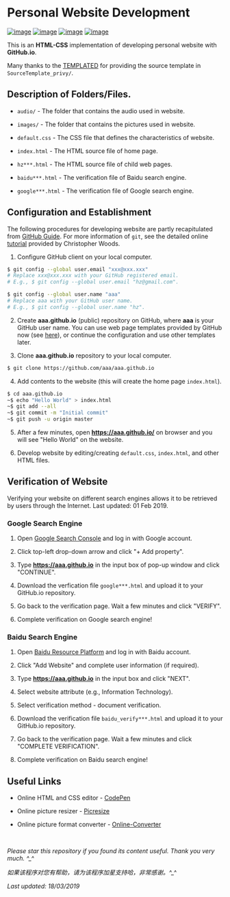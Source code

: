 # Personal Website Development

[![image](https://img.shields.io/badge/license-MIT-lightgrey.svg)]()
[![image](https://img.shields.io/badge/lagrange-html%20%7C%20css-blue.svg)]()
[![image](https://img.shields.io/badge/status-stable-brightgreen.svg)]()
[![image](https://img.shields.io/badge/build-passing-brightgreen.svg)]()

This is an **HTML-CSS** implementation of developing personal website with **GitHub.io**.

Many thanks to the [TEMPLATED](http://templated.co) for providing the source template in `SourceTemplate_privy/`.

## Description of Folders/Files.

- `audio/` - The folder that contains the audio used in website.

- `images/` - The folder that contains the pictures used in website.

- `default.css` - The CSS file that defines the characteristics of website.

- `index.html` - The HTML source file of home page.

- `hz***.html` - The HTML source file of child web pages.

- `baidu***.html` - The verification file of Baidu search engine.

- `google***.html` - The verification file of Google search engine.

## Configuration and Establishment

The following procedures for developing website are partly recapitulated from [GitHub Guide](https://pages.github.com/). For more information of `git`, see the detailed online [tutorial](https://chryswoods.com/beginning_git/) provided by Christopher Woods.

1. Configure GitHub client on your local computer.
```bash
$ git config --global user.email "xxx@xxx.xxx"
# Replace xxx@xxx.xxx with your GitHub registered email.
# E.g., $ git config --global user.email "hz@gmail.com".

$ git config --global user.name "aaa"
# Replace aaa with your GitHub user name.
# E.g., $ git config --global user.name "hz".
```

2. Create __aaa.github.io__ (public) repository on GitHub, where __aaa__ is your GitHub user name. You can use web page templates provided by GitHub now (see [here](https://blog.csdn.net/renfufei/article/details/37725057)), or continue the configuration and use other templates later.

3. Clone __aaa.github.io__ repository to your local computer.
```bash
$ git clone https://github.com/aaa/aaa.github.io
```

4. Add contents to the website (this will create the home page `index.html`).
```bash
$ cd aaa.github.io
~$ echo "Hello World" > index.html
~$ git add --all
~$ git commit -m "Initial commit"
~$ git push -u origin master
```

5. After a few minutes, open __https://aaa.github.io/__ on browser and you will see "Hello World" on the website.

6. Develop website by editing/creating `default.css`, `index.html`, and other HTML files.

## Verification of Website

Verifying your website on different search engines allows it to be retrieved by users through the Internet. Last updated: 01 Feb 2019.

### Google Search Engine

1. Open [Google Search Console](https://search.google.com/search-console/about) and log in with Google account.

2. Click top-left drop-down arrow and click "+ Add property".

3. Type __https://aaa.github.io__ in the input box of pop-up window and click "CONTINUE".

4. Download the verfication file `google***.html` and upload it to your GitHub.io repository.

5. Go back to the verification page. Wait a few minutes and click "VERIFY".

6. Complete verification on Google search engine!

### Baidu Search Engine

1. Open [Baidu Resource Platform](https://ziyuan.baidu.com/) and log in with Baidu account.

2. Click "Add Website" and complete user information (if required).

3. Type __https://aaa.github.io__ in the input box and click "NEXT".

4. Select website attribute (e.g., Information Technology).

5. Select verification method - document verification.

6. Download the verification file `baidu_verify***.html` and upload it to your GitHub.io repository.

7. Go back to the verification page. Wait a few minutes and click "COMPLETE VERIFICATION".

8. Complete verification on Baidu search engine!

## Useful Links

* Online HTML and CSS editor - [CodePen](https://codepen.io/)

* Online picture resizer - [Picresize](http://www.picresize.com/)

* Online picture format converter - [Online-Converter](https://www.online-convert.com/)

<br>

<i>Please star this repository if you found its content useful. Thank you very much. ^_^</i>

<i>如果该程序对您有帮助，请为该程序加星支持哈，非常感谢。^_^</i>

<i>Last updated: 18/03/2019</i>

